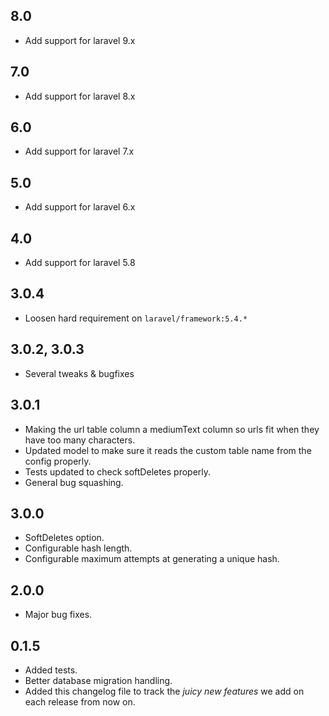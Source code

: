 ## 8.0

- Add support for laravel 9.x

## 7.0

- Add support for laravel 8.x

## 6.0

- Add support for laravel 7.x

## 5.0

- Add support for laravel 6.x

## 4.0

- Add support for laravel 5.8

## 3.0.4

- Loosen hard requirement on `laravel/framework:5.4.*`

## 3.0.2, 3.0.3

- Several tweaks & bugfixes

## 3.0.1

- Making the url table column a mediumText column so urls fit when they have too many characters.
- Updated model to make sure it reads the custom table name from the config properly.
- Tests updated to check softDeletes properly.
- General bug squashing.

## 3.0.0

- SoftDeletes option.
- Configurable hash length.
- Configurable maximum attempts at generating a unique hash.

## 2.0.0

- Major bug fixes.

## 0.1.5

- Added tests.
- Better database migration handling.
- Added this changelog file to track the _juicy new features_ we add on each release from now on.
